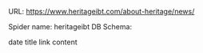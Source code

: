 URL: https://www.heritageibt.com/about-heritage/news/

Spider name: heritageibt
DB Schema:

date
title
link
content
